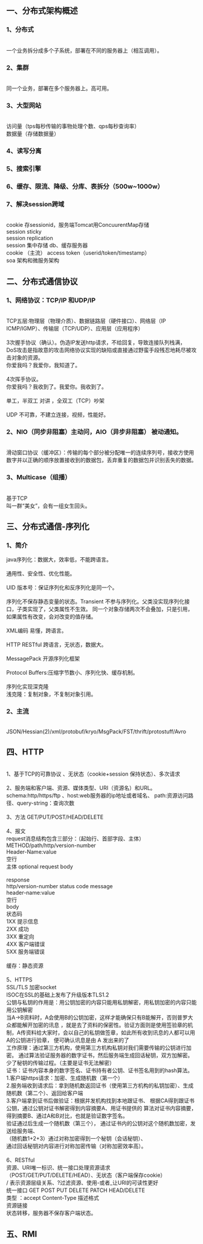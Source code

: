 ## 一、分布式架构概述
### 1、分布式
<br>一个业务拆分成多个子系统，部署在不同的服务器上（相互调用）。
### 2、集群
<br>同一个业务，部署在多个服务器上。高可用。
### 3、大型网站
<br> 访问量（tps每秒传输的事物处理个数、qps每秒查询率）
<br> 数据量（存储数据量）
### 4、读写分离
### 5、搜索引擎
### 6、缓存、限流、降级、分库、表拆分（500w~1000w）
### 7、解决session跨域
<br> cookie 存sessionid，服务端Tomcat用ConcuurentMap存储
<br> session sticky
<br> session replication 
<br> session 集中存储 db、缓存服务器
<br> cookie （主流） access token（userid/token/timestamp）
<br> soa 架构和微服务架构
## 二、分布式通信协议
### 1、网络协议：TCP/IP 和UDP/IP
<br> TCP五层:物理层（物理介质）、数据链路层（硬件接口）、网络层（IP ICMP/IGMP）、传输层（TCP/UDP）、应用层（应用程序）
<br><br> 3次握手协议（确认）。伪造IP发送http请求，不给回复，导致连接队列栈满，
DoS攻击是指故意的攻击网络协议实现的缺陷或直接通过野蛮手段残忍地耗尽被攻击对象的资源。
<br>你爱我吗？我爱你，我知道了。
<br><br> 4次挥手协议。
<br>你爱我吗？我收到了。我爱你。我收到了。
<br><br> 单工，半双工 对讲 ，全双工（TCP）吵架
<br><br> UDP 不可靠，不建立连接，视频，性能好。
### 2、NIO（同步非阻塞）主动问，AIO（异步非阻塞） 被动通知。
<br> 滑动窗口协议（缓冲区）：传输的每个部分被分配唯一的连续序列号，接收方使用数字并以正确的顺序放置接收到的数据包，丢弃重复的数据包并识别丢失的数据。
### 3、Multicase（组播）
<br>基于TCP
<br>叫一群“美女”，会有一组女生回头。
## 三、分布式通信-序列化
### 1、简介
java序列化：数据大，效率低，不能跨语言。
<br><br>通用性、安全性、优化性能。
<br><br>UID 版本号：保证序列化和反序列化是同一个。
<br><br>序列化不保存静态变量的状态。Transient 不参与序列化。父类没实现序列化接口，子类实现了，父类属性不生效。
同一个对象存储两次不会叠加，只是引用，如果属性有改变，会对改变的值存储。
<br><br>XML编码 易懂，跨语言。
<br><br>HTTP RESTful 跨语言，无状态，数据大。
<br><br>MessagePack 开源序列化框架
<br><br>Protocol Buffers:压缩字节数小、序列化快、缓存机制。
<br><br>序列化实现深克隆
<br>浅克隆：复制对象，不复制对象引用。
### 2、主流
<br>JSON/Hessian(2)/xml/protobuf/kryo/MsgPack/FST/thrift/protostuff/Avro
## 四、HTTP
<br>1、基于TCP的可靠协议
、无状态（cookie+session 保持状态）、多次请求
<br><br> 2、服务端和客户端、资源、媒体类型、URI（资源名）和URL。
<br>schema:http/https/ftp 、host:web服务器的ip地址或者域名、
path:资源访问路径、query-string：查询次数
<br><br>3、方法 GET/PUT/POST/HEAD/DELETE
<br><br>4、报文
<br> request消息结构包含三部分：（起始行、首部字段、主体）
<br>METHOD/path/http/version-number
<br>Header-Name:value
<br>空行
<br>主体 optional request body
<br><br> response
<br>http/version-number status code message
<br>header-name:value
<br>空行
<br>body
<br>状态码
<br>1XX 提示信息
<br>2XX 成功
<br>3XX 重定向
<br>4XX	客户端错误
<br>5XX 服务端错误
<br><br>缓存：静态资源
<br><br>5、HTTPS
<br>SSL/TLS 加密socket
<br> ISOC在SSL的基础上发布了升级版本TLS1.2
<br>公钥与私钥的作用是：用公钥加密的内容只能用私钥解密，用私钥加密的内容只能用公钥解密
<br>当A->B资料时，A会使用B的公钥加密，这样才能确保只有B能解开，否则普罗大众都能解开加密的讯息
，就是去了资料的保密性。验证方面则是使用签验章的机制，A传资料给大家时，会以自己的私钥做签章，如此所有收到讯息的人都可以用A的公钥进行验章，
便可确认讯息是由 A 发出来的了
<br>工作原理：通过第三方机构，使用第三方机构私钥对我们需要传输的公钥进行加密。
通过算法验证服务器的数字证书，然后服务端生成回话秘钥，双方加解密。少了秘钥的传输过程。（主要是证书无法解密）
<br>证书：证书内容本身的数字签名、证书持有者公钥、证书签名用到的hash算法。
<br>1.客户端https请求：加密、生成随机数（第一个）
<br>2.服务端收到请求后：拿到随机数返回证书（使用第三方机构的私钥加密）、生成随机数（第二个）、返回给客户端
<br>3.客户端拿到证书后做验证：根据并发机构找到本地跟证书、
根据CA得到跟证书公钥，通过公钥对证书解密得到内容摘要A、用证书提供的
算法对证书内容摘要，得到摘要B、通过A和B对比，也就是验证数字签名。
<br>验证通过后生成一个随机数（第三个），
通过证书内的公钥对这个随机数加密，发送给服务端、
<br>（随机数1+2+3）通过对称加密得到一个秘钥（会话秘钥）、
<br>通过回话秘钥对内容进行对称加密传输（对称加密效率高）。
<br><br>6、RESTful
<br>资源、URI唯一标识、统一接口处理资源请求（POST/GET/PUT/DELETE/HEAD）、无状态（客户端保存cookie）
<br> / 表示资源层级关系、?过滤资源、使用-或者_让URI的可读性更好
<br>统一接口 GET POST PUT DELETE PATCH HEAD/DELETE
<br>类型 ：accept Content-Type 描述格式
<br>资源链接
<br>状态转移，服务器不保存客户端状态。
## 五、RMI








